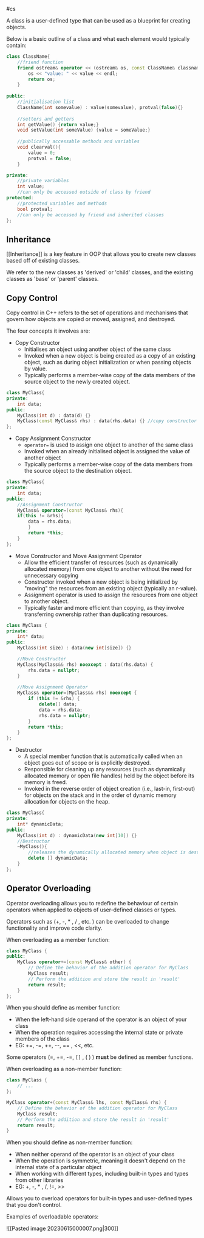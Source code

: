 #cs 

A class is a user-defined type that can be used as a blueprint for creating objects. 

Below is a basic outline of a class and what each element would typically contain:

```c++
class ClassName{
	//friend function
	friend ostream& operator << (ostream& os, const ClassName& classname){
		os << "value: " << value << endl;
		return os; 
	} 
	
public:
	//initialisation list
	ClassName(int somevalue) : value(somevalue), protval(false){}
	
	//setters and getters
	int getValue() {return value;}
	void setValue(int someValue) {value = someValue;}
	
	//publically accessable methods and variables
	void clearval(){
		value = 0;
		protval = false;
	}

private:
	//private variables
	int value;
	//can only be accessed outside of class by friend
protected:
	//protected variables and methods
	bool protval;
	//can only be accessed by friend and inherited classes
};
```

## Inheritance

[[Inheritance]] is a key feature in OOP that allows you to create new classes based off of existing classes. 

We refer to the new classes as 'derived' or 'child' classes, and the existing classes as 'base' or 'parent' classes.

## Copy Control

Copy control in C++ refers to the set of operations and mechanisms that govern how objects are copied or moved, assigned, and destroyed.

The four concepts it involves are:

- Copy Constructor
	- Initialises an object using another object of the same class
	- Invoked when a new object is being created as a copy of an existing object, such as during object initialization or when passing objects by value.
	- Typically performs a member-wise copy of the data members of the source object to the newly created object.

```c++
class MyClass{
private:
	int data;
public:
	MyClass(int d) : data(d) {}
	MyClass(const MyClass& rhs) : data(rhs.data) {} //copy constructor
};
```

- Copy Assignment Constructor
	- `operator=` is used to assign one object to another of the same class
	- Invoked when an already initialised object is assigned the value of another object
	- Typically performs a member-wise copy of the data members from the source object to the destination object.

```c++
class MyClass{
private:
	int data;
public:
	//Assignment Constructor
	MyClass& operator=(const MyClass& rhs){
	if(this != &rhs){
		data = rhs.data;
		}
		return *this;
	}
};
```
  
- Move Constructor and Move Assignment Operator
	- Allow the efficient transfer of resources (such as dynamically allocated memory) from one object to another without the need for unnecessary copying
	- Constructor invoked when a new object is being initialized by "moving" the resources from an existing object (typically an r-value).
	- Assignment operator is used to assign the resources from one object to another object.
	- Typically faster and more efficient than copying, as they involve transferring ownership rather than duplicating resources.

```c++
class MyClass {
private:
    int* data;
public:
    MyClass(int size) : data(new int[size]) {}

	//Move Constructor
    MyClass(MyClass&& rhs) noexcept : data(rhs.data) {
        rhs.data = nullptr;
    }
    
    //Move Assignment Operator
    MyClass& operator=(MyClass&& rhs) noexcept {
        if (this != &rhs) {
            delete[] data;
            data = rhs.data;
            rhs.data = nullptr;
        }
        return *this;
    }
};
```

- Destructor
	- A special member function that is automatically called when an object goes out of scope or is explicitly destroyed.
	- Responsible for cleaning up any resources (such as dynamically allocated memory or open file handles) held by the object before its memory is freed.
	- Invoked in the reverse order of object creation (i.e., last-in, first-out) for objects on the stack and in the order of dynamic memory allocation for objects on the heap.

```c++
class MyClass{
private:
	int* dynamicData;
public:
	MyClass(int d) : dynamicData(new int[10]) {}
	//Destructor
	~MyClass(){
		//releases the dynamically allocated memory when object is destroyed
		delete [] dynamicData;
	}
};
```


## Operator Overloading

Operator overloading allows you to redefine the behaviour of certain operators when applied to objects of user-defined classes or types. 

Operators such as (+, -, * , / , etc. ) can be overloaded to change functionality and improve code clarity.

When overloading as a member function:

```c++
class MyClass {
public:
    MyClass operator+=(const MyClass& other) {
        // Define the behavior of the addition operator for MyClass
        MyClass result;
        // Perform the addition and store the result in 'result'
        return result;
    }
};
```

When you should define as member function:
- When the left-hand side operand of the operator is an object of your class
- When the operation requires accessing the internal state or private members of the class
- EG: +=, -=, ++, --, == , <<, etc.

Some operators (=, +=, -=, `[]` , ( ) ) **must** be defined as member functions.

When overloading as a non-member function:

```c++
class MyClass {
    // ...
};

MyClass operator+(const MyClass& lhs, const MyClass& rhs) {
    // Define the behavior of the addition operator for MyClass
    MyClass result;
    // Perform the addition and store the result in 'result'
    return result;
}
```

When you should define as non-member function:
- When neither operand of the operator is an object of your class
- When the operation is symmetric, meaning it doesn't depend on the internal state of a particular object
- When working with different types, including built-in types and types from other libraries
- EG: +, -, * , /, !=, >> 

Allows you to overload operators for built-in types and user-defined types that you don't control.



Examples of overloadable operators:

![[Pasted image 20230615000007.png|300]]